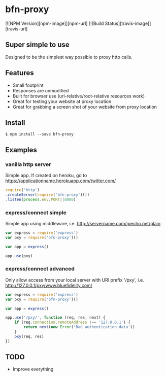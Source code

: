 # bfn-proxy

[![NPM Version][npm-image]][npm-url]
[![Build Status][travis-image]][travis-url]

## Super simple to use

Designed to be the simplest way possible to proxy http calls.

## Features

  * Small footprint
  * Responses are unmodified
  * Built for browser use (url-relative/root-relative resources work)
  * Great for testing your website at proxy location
  * Great for grabbing a screen shot of your website from proxy location

## Install

```
$ npm install --save bfn-proxy
```

## Examples

### vanilla http server

Simple app.  If created on heroku, go to https://applicationname.herokuapp.com/twitter.com/

```js
require('http')
.createServer(require('bfn-proxy')())
.listen(process.env.PORT||8080)
```

### express/connect simple

Simple app using middleware, i.e. http://servername.com/ipecho.net/plain

```js
var express = require('express')
var pxy = require('bfn-proxy')()

var app = express()

app.use(pxy)
```

### express/connect advanced

Only allow access from your local server with URI prefix '/pxy', i.e. http://127.0.0.1/pxy/www.bluefidelity.com/

```js
var express = require('express')
var pxy = require('bfn-proxy')()

var app = express()

app.use('/pxy/', function (req, res, next) {
	if (req.connection.remoteAddress !== '127.0.0.1') {
		return next(new Error('Bad authentication data'))
	}
	pxy(req, res) 
})
```
  
## TODO

- Improve everything

